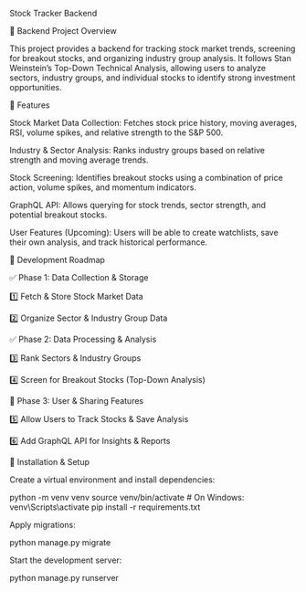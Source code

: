 Stock Tracker Backend

📌 Backend Project Overview

This project provides a backend for tracking stock market trends, screening for breakout stocks, and organizing industry group analysis. It follows Stan Weinstein’s Top-Down Technical Analysis, allowing users to analyze sectors, industry groups, and individual stocks to identify strong investment opportunities.

🚀 Features

Stock Market Data Collection: Fetches stock price history, moving averages, RSI, volume spikes, and relative strength to the S&P 500.

Industry & Sector Analysis: Ranks industry groups based on relative strength and moving average trends.

Stock Screening: Identifies breakout stocks using a combination of price action, volume spikes, and momentum indicators.

GraphQL API: Allows querying for stock trends, sector strength, and potential breakout stocks.

User Features (Upcoming): Users will be able to create watchlists, save their own analysis, and track historical performance.

📍 Development Roadmap

✅ Phase 1: Data Collection & Storage

1️⃣ Fetch & Store Stock Market Data



2️⃣ Organize Sector & Industry Group Data



✅ Phase 2: Data Processing & Analysis

3️⃣ Rank Sectors & Industry Groups



4️⃣ Screen for Breakout Stocks (Top-Down Analysis)



🔄 Phase 3: User & Sharing Features

5️⃣ Allow Users to Track Stocks & Save Analysis



6️⃣ Add GraphQL API for Insights & Reports



📖 Installation & Setup


Create a virtual environment and install dependencies:

python -m venv venv
source venv/bin/activate  # On Windows: venv\Scripts\activate
pip install -r requirements.txt

Apply migrations:

python manage.py migrate

Start the development server:

python manage.py runserver

